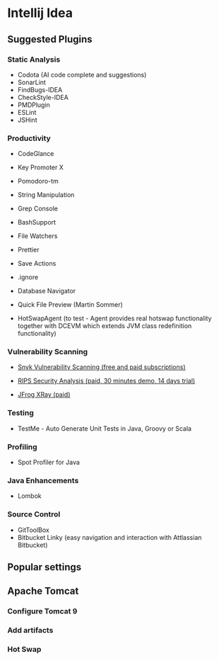 # Intellij Idea

## Suggested Plugins  

### Static Analysis  
- Codota (AI code complete and suggestions)
- SonarLint
- FindBugs-IDEA
- CheckStyle-IDEA
- PMDPlugin
- ESLint
- JSHint

### Productivity
- CodeGlance
- Key Promoter X
- Pomodoro-tm
- String Manipulation
- Grep Console
- BashSupport
- File Watchers
- Prettier
- Save Actions
- .ignore
- Database Navigator
- Quick File Preview (Martin Sommer)

- HotSwapAgent (to test - Agent provides real hotswap functionality together with DCEVM which extends JVM class redefinition functionality)

### Vulnerability Scanning  

- [Snyk Vulnerability Scanning (free and paid subscriptions)](https://snyk.io/plans/)  

- [RIPS Security Analysis (paid, 30 minutes demo, 14 days trial)](https://www.ripstech.com/)
- [JFrog XRay (paid)](https://jfrog.com/pricing/xray-pricing/)

### Testing  

- TestMe - Auto Generate Unit Tests in Java, Groovy or Scala

### Profiling  

- Spot Profiler for Java

### Java Enhancements
- Lombok

### Source Control
- GitToolBox
- Bitbucket Linky (easy navigation and interaction with Attlassian Bitbucket)

## Popular settings

## Apache Tomcat

### Configure Tomcat 9

### Add artifacts

### Hot Swap

